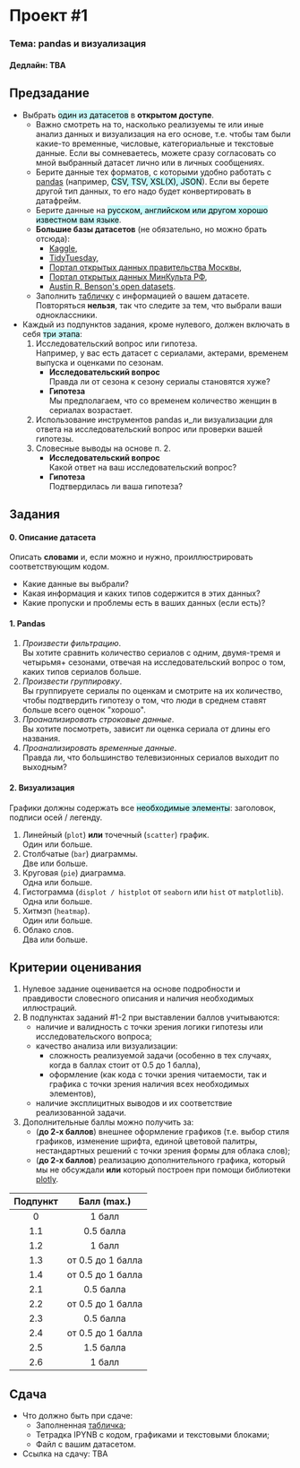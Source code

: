 # Проект \#1
### Тема: pandas и визуализация
#### Дедлайн: TBA
## Предзадание
- Выбрать <mark style="background: #ABF7F7A6;">один из датасетов</mark> в **открытом доступе**. 
	- Важно смотреть на то, насколько реализуемы те или иные анализ данных и визуализация на его основе, т.е. чтобы там были какие-то временные, числовые, категориальные и текстовые данные. Если вы сомневаетесь, можете сразу согласовать со мной выбранный датасет лично или в личных сообщениях.
	- Берите данные тех форматов, с которыми удобно работать с [pandas](https://pandas.pydata.org/docs/user_guide/io.html) (например, <mark style="background: #ABF7F7A6;">CSV, TSV, XSL(X), JSON</mark>). Если вы берете другой тип данных, то его надо будет конвертировать в датафрейм.
	- Берите данные на <mark style="background: #ABF7F7A6;">русском, английском или другом хорошо известном вам языке</mark>.
	- **Большие базы датасетов** (не обязательно, но можно брать отсюда):
		- [Kaggle](https://www.kaggle.com/datasets),
		- [TidyTuesday](https://github.com/rfordatascience/tidytuesday/tree/master),
		- [Портал открытых данных правительства Москвы](https://data.mos.ru/opendata),
		- [Портал открытых данных МинКульта РФ](https://opendata.mkrf.ru/opendata),
		- [Austin R. Benson's open datasets](https://www.cs.cornell.edu/~arb/data/).
	- Заполнить [табличку](https://docs.google.com/spreadsheets/d/1LA2-dToEb3uJ5sVop_hBHZTwlmYJyqhJfKJuaDXfE5s/edit?usp=sharing) с информацией о вашем датасете.<br>
	  Повторяться **нельзя**, так что следите за тем, что выбрали ваши одноклассники.
- Каждый из подпунктов задания, кроме нулевого, должен включать в себя <mark style="background: #ABF7F7A6;">три этапа</mark>:
	1. Исследовательский вопрос или гипотеза.<br>
	   Например, у вас есть датасет с сериалами, актерами, временем выпуска и оценками по сезонам.
		- **Исследовательский вопрос**<br>
		  Правда ли от сезона к сезону сериалы становятся хуже?
		- **Гипотеза**<br>
		  Мы предполагаем, что со временем количество женщин в сериалах возрастает.  
	2. Использование инструментов pandas и_ли визуализации для ответа на исследовательский вопрос или проверки вашей гипотезы.
	3. Словесные выводы на основе п. 2.
		- **Исследовательский вопрос**<br>
		  Какой ответ на ваш исследовательский вопрос?
		- **Гипотеза**<br>
		  Подтвердилась ли ваша гипотеза?
## Задания
#### 0. Описание датасета
Описать **словами** и, если можно и нужно, проиллюстрировать соответствующим кодом.
- Какие данные вы выбрали? 
- Какая информация и каких типов содержится в этих данных?
- Какие пропуски и проблемы есть в ваших данных (если есть)?
#### 1. Pandas
1. *Произвести фильтрацию*.<br>
   Вы хотите сравнить количество сериалов с одним, двумя-тремя и четырьмя+ сезонами, отвечая на исследовательский вопрос о том, каких типов сериалов больше.
2. *Произвести группировку*.<br>
   Вы группируете сериалы по оценкам и смотрите на их количество, чтобы подтвердить гипотезу о том, что люди в среднем ставят больше всего оценок "хорошо".
3. *Проанализировать строковые данные*.<br>
   Вы хотите посмотреть, зависит ли оценка сериала от длины его названия.
4. *Проанализировать временные данные*.<br>
   Правда ли, что большинство телевизионных сериалов выходит по выходным?
#### 2. Визуализация
Графики должны содержать все <mark style="background: #ABF7F7A6;">необходимые элементы</mark>: заголовок, подписи осей / легенду.
1. Линейный (`plot`) **или** точечный (`scatter`) график.<br>
   Один или больше.
2. Столбчатые (`bar`) диаграммы.<br>
   Две или больше.
3. Круговая (`pie`) диаграмма.<br>
   Одна или больше.
4. Гистограмма (`displot / histplot` от `seaborn` или `hist` от `matplotlib`).<br>
   Одна или больше.
5. Хитмэп (`heatmap`).<br>
   Один или больше.
6. Облако слов.<br>
   Два или больше.
## Критерии оценивания
1. Нулевое задание оценивается на основе подробности и правдивости словесного описания и наличия необходимых иллюстраций.
2. В подпунктах заданий \#1-2 при выставлении баллов учитываются:
	- наличие и валидность с точки зрения логики гипотезы или исследовательского вопроса;
	- качество анализа или визуализации:
		- сложность реализуемой задачи (особенно в тех случаях, когда в баллах стоит от 0.5 до 1 балла),
		- оформление (как кода с точки зрения читаемости, так и графика с точки зрения наличия всех необходимых элементов),
	- наличие эксплицитных выводов и их соответствие реализованной задачи.
3. Дополнительные баллы можно получить за:
	- (**до 2-х баллов**) внешнее оформление графиков (т.е. выбор стиля графиков, изменение шрифта, единой цветовой палитры, нестандартных решений с точки зрения формы для облака слов);
	- (**до 2-х баллов**) реализацию дополнительного графика, который мы не обсуждали **или** который построен при помощи библиотеки [plotly](https://plotly.com/python/).

| Подпункт |    Балл (max.)    |
| :------: | :---------------: |
|    0     |      1 балл       |
|   1.1    |     0.5 балла     |
|   1.2    |      1 балл       |
|   1.3    | от 0.5 до 1 балла |
|   1.4    | от 0.5 до 1 балла |
|   2.1    |     0.5 балла     |
|   2.2    | от 0.5 до 1 балла |
|   2.3    |     0.5 балла     |
|   2.4    | от 0.5 до 1 балла |
|   2.5    |     1.5 балла     |
|   2.6    |      1 балл       |
## Сдача
- Что должно быть при сдаче:
	- Заполненная [табличка](https://docs.google.com/spreadsheets/d/1LA2-dToEb3uJ5sVop_hBHZTwlmYJyqhJfKJuaDXfE5s/edit?usp=sharing);
	- Тетрадка IPYNB с кодом, графиками и текстовыми блоками;
	- Файл с вашим датасетом.
- Ссылка на сдачу: TBA
